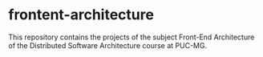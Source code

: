 # frontent-architecture
This repository contains the projects of the subject Front-End Architecture of the Distributed Software Architecture course at PUC-MG.